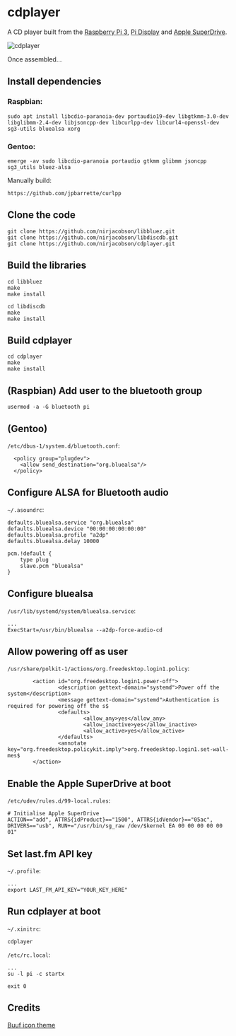 # cdplayer
A CD player built from the [Raspberry Pi 3](https://www.raspberrypi.org/products/raspberry-pi-3-model-b/), [Pi Display](https://shop.pimoroni.com/products/raspberry-pi-7-touchscreen-display-with-frame) and [Apple SuperDrive](https://www.apple.com/shop/product/MD564LL/A/apple-usb-superdrive).

![cdplayer](https://nirjacobson.com/wp-content/uploads/2020/08/20200815_145216.jpg)

Once assembled...

## Install dependencies
### Raspbian:
```
sudo apt install libcdio-paranoia-dev portaudio19-dev libgtkmm-3.0-dev libglibmm-2.4-dev libjsoncpp-dev libcurlpp-dev libcurl4-openssl-dev sg3-utils bluealsa xorg
```
### Gentoo:
```
emerge -av sudo libcdio-paranoia portaudio gtkmm glibmm jsoncpp sg3_utils bluez-alsa
```
Manually build:
```
https://github.com/jpbarrette/curlpp
```

## Clone the code
```
git clone https://github.com/nirjacobson/libbluez.git
git clone https://github.com/nirjacobson/libdiscdb.git
git clone https://github.com/nirjacobson/cdplayer.git
```

## Build the libraries
```
cd libbluez
make
make install

cd libdiscdb
make
make install
```

## Build cdplayer
```
cd cdplayer
make
make install
```

## (Raspbian) Add user to the bluetooth group
```
usermod -a -G bluetooth pi
```

## (Gentoo)
`/etc/dbus-1/system.d/bluetooth.conf`:
```
  <policy group="plugdev">
    <allow send_destination="org.bluealsa"/>
  </policy>
```

## Configure ALSA for Bluetooth audio
`~/.asoundrc`:
```
defaults.bluealsa.service "org.bluealsa"
defaults.bluealsa.device "00:00:00:00:00:00"
defaults.bluealsa.profile "a2dp"
defaults.bluealsa.delay 10000

pcm.!default {
    type plug
    slave.pcm "bluealsa"
}
```

## Configure bluealsa
`/usr/lib/systemd/system/bluealsa.service`:
```
...
ExecStart=/usr/bin/bluealsa --a2dp-force-audio-cd
```

## Allow powering off as user

`/usr/share/polkit-1/actions/org.freedesktop.login1.policy`:
```
        <action id="org.freedesktop.login1.power-off">
                <description gettext-domain="systemd">Power off the system</description>
                <message gettext-domain="systemd">Authentication is required for powering off the s$
                <defaults>
                        <allow_any>yes</allow_any>
                        <allow_inactive>yes</allow_inactive>
                        <allow_active>yes</allow_active>
                </defaults>
                <annotate key="org.freedesktop.policykit.imply">org.freedesktop.login1.set-wall-mes$
        </action>
```

## Enable the Apple SuperDrive at boot
`/etc/udev/rules.d/99-local.rules`:
```
# Initialise Apple SuperDrive
ACTION=="add", ATTRS{idProduct}=="1500", ATTRS{idVendor}=="05ac", DRIVERS=="usb", RUN+="/usr/bin/sg_raw /dev/$kernel EA 00 00 00 00 00 01"
```

## Set last.fm API key
`~/.profile`:
```
...
export LAST_FM_API_KEY="YOUR_KEY_HERE"
```

## Run cdplayer at boot
`~/.xinitrc`:
```
cdplayer
```
`/etc/rc.local`:
```
...
su -l pi -c startx

exit 0
```
## Credits

 [Buuf icon theme](https://www.gnome-look.org/p/1012512/)
